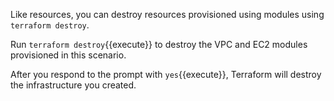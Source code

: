 Like resources, you can destroy resources provisioned using modules using 
`terraform destroy`.

Run `terraform destroy`{{execute}} to destroy the VPC and EC2 modules provisioned
in this scenario.

After you respond to the prompt with `yes`{{execute}}, Terraform will destroy 
the infrastructure you created.

